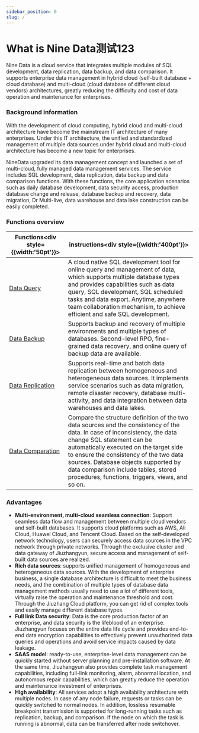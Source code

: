 ```yaml
---
sidebar_position: 0
slug: /
---
```




# What is Nine Data测试123

Nine Data is a cloud service that integrates multiple modules of SQL development, data replication, data backup, and data comparison. It supports enterprise data management in hybrid cloud (self-built database + cloud database) and multi-cloud (cloud database of different cloud vendors) architectures, greatly reducing the difficulty and cost of data operation and maintenance for enterprises.

### Background information

With the development of cloud computing, hybrid cloud and multi-cloud architecture have become the mainstream IT architecture of many enterprises. Under this IT architecture, the unified and standardized management of multiple data sources under hybrid cloud and multi-cloud architecture has become a new topic for enterprises.

NineData upgraded its data management concept and launched a set of multi-cloud, fully managed data management services. The service includes SQL development, data replication, data backup and data comparison functions. With these functions, the core application scenarios such as daily database development, data security access, production database change and release, database backup and recovery, data migration, Dr Multi-live, data warehouse and data lake construction can be easily completed.

### Functions overview

| Functions<div style={{width:'50pt'}}></div>      | instructions<div style={{width:'400pt'}}></div>              |
| ------------------------------------------------ | ------------------------------------------------------------ |
| [Data Query](/sqldev/intro_sqldev.md)            | A cloud native SQL development tool for online query and management of data, which supports multiple database types and provides capabilities such as data query, SQL development, SQL scheduled tasks and data export. Anytime, anywhere team collaboration mechanism, to achieve efficient and safe SQL development. |
| [Data Backup](/backup_and_restore/intro_back.md) | Supports backup and recovery of multiple environments and multiple types of databases. Second-level RPO, fine-grained data recovery, and online query of backup data are available. |
| [Data Replication](/replication/intro_repli.md)  | Supports real-time and batch data replication between homogeneous and heterogeneous data sources. It implements service scenarios such as data migration, remote disaster recovery, database multi-activity, and data integration between data warehouses and data lakes. |
| [Data Comparation](/compare/intro_comp.md)       | Compare the structure definition of the two data sources and the consistency of the data. In case of inconsistency, the data change SQL statement can be automatically executed on the target side to ensure the consistency of the two data sources. Database objects supported by data comparison include tables, stored procedures, functions, triggers, views, and so on. |

### Advantages

* **Multi-environment, multi-cloud seamless connection**: Support seamless data flow and management between multiple cloud vendors and self-built databases. It supports cloud platforms such as AWS, Ali Cloud, Huawei Cloud, and Tencent Cloud. Based on the self-developed network technology, users can securely access data sources in the VPC network through private networks. Through the exclusive cluster and data gateway of Jiuzhangyun, secure access and management of self-built data sources are realized.
* **Rich data sources**: supports unified management of homogeneous and heterogeneous data sources. With the development of enterprise business, a single database architecture is difficult to meet the business needs, and the combination of multiple types of database data management methods usually need to use a lot of different tools, virtually raise the operation and maintenance threshold and cost. Through the Jiuzhang Cloud platform, you can get rid of complex tools and easily manage different database types.
* **Full link Data security**: Data is the core production factor of an enterprise, and data security is the lifeblood of an enterprise. Jiuzhangyun focuses on the entire data life cycle and provides end-to-end data encryption capabilities to effectively prevent unauthorized data queries and operations and avoid service impacts caused by data leakage.
* **SAAS model**: ready-to-use, enterprise-level data management can be quickly started without server planning and pre-installation software. At the same time, Jiuzhangyun also provides complete task management capabilities, including full-link monitoring, alarm, abnormal location, and autonomous repair capabilities, which can greatly reduce the operation and maintenance investment of enterprises.
* **High availability**: All services adopt a high availability architecture with multiple nodes. In case of any node failure, requests or tasks can be quickly switched to normal nodes. In addition, lossless resumable breakpoint transmission is supported for long-running tasks such as replication, backup, and comparison. If the node on which the task is running is abnormal, data can be transferred after node switchover.

